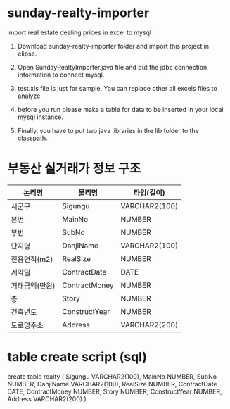 # sunday-realty-importer
import real estate dealing prices in excel to mysql


1. Download sunday-realty-importer folder and import this project in elipse.

2. Open SundayRealtyImporter.java file and put the jdbc connection information to connect mysql.

3. test.xls file is just for sample. You can replace other all excels files to analyze.

4. before you run please make a table for data to be inserted in your local mysql instance.

5. Finally, you have to put two java libraries in the lib folder to the classpath. 



# 부동산 실거래가 정보 구조

| 논리명 | 물리명 | 타입(길이) 
|--|--|--|
|시군구	|				Sigungu	|		VARCHAR2(100)
|본번		|			MainNo		|	NUMBER
|부번		|			SubNo		|	NUMBER
|단지명	|				DanjiName	|	VARCHAR2(100)
|전용면적(m2)	|		RealSize	|	NUMBER
|계약일			|		ContractDate|	DATE
|거래금액(만원)	|		ContractMoney	|NUMBER
|층			|			Story	|		NUMBER
|건축년도|				ConstructYear |  NUMBER
|도로명주소	|			Address|			VARCHAR2(200)

# table create script (sql)

create table realty (
Sigungu			VARCHAR2(100),
MainNo			NUMBER,
SubNo			NUMBER,
DanjiName		VARCHAR2(100),
RealSize		NUMBER,
ContractDate	DATE,
ContractMoney	NUMBER,
Story			NUMBER,
ConstructYear   NUMBER,
Address			VARCHAR2(200)
)
